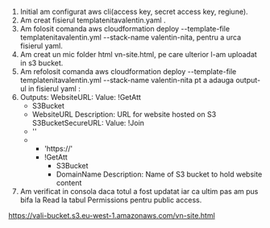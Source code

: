 1. Initial am configurat aws cli(access key, secret access key, regiune).
2. Am creat fisierul templatenitavalentin.yaml .
3. Am folosit comanda aws cloudformation deploy --template-file templatenitavalentin.yml --stack-name valentin-nita, pentru a urca fisierul yaml.
4. Am creat un mic folder html vn-site.html, pe care ulterior l-am uploadat in s3 bucket.
5. Am refolosit comanda aws cloudformation deploy --template-file templatenitavalentin.yml --stack-name valentin-nita pt a adauga output-ul in fisierul yaml :
6. Outputs:
  WebsiteURL:
    Value: !GetAtt 
      - S3Bucket
      - WebsiteURL
    Description: URL for website hosted on S3
  S3BucketSecureURL:
    Value: !Join 
      - ''
      - - 'https://'
        - !GetAtt 
          - S3Bucket
          - DomainName
    Description: Name of S3 bucket to hold website content
 7. Am verificat in consola daca totul a fost updatat iar ca ultim pas am pus bifa la Read la tabul Permissions pentru public access.


https://vali-bucket.s3.eu-west-1.amazonaws.com/vn-site.html
